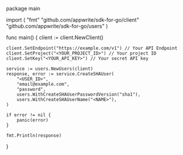 package main

import (
    "fmt"
    "github.com/appwrite/sdk-for-go/client"
    "github.com/appwrite/sdk-for-go/users"
)

func main() {
    client := client.NewClient()

    client.SetEndpoint("https://example.com/v1") // Your API Endpoint
    client.SetProject("<YOUR_PROJECT_ID>") // Your project ID
    client.SetKey("<YOUR_API_KEY>") // Your secret API key

    service := users.NewUsers(client)
    response, error := service.CreateSHAUser(
        "<USER_ID>",
        "email@example.com",
        "password",
        users.WithCreateSHAUserPasswordVersion("sha1"),
        users.WithCreateSHAUserName("<NAME>"),
    )

    if error != nil {
        panic(error)
    }

    fmt.Println(response)
}
